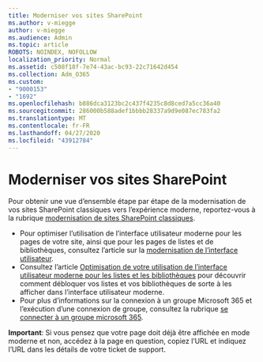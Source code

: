 ```yaml
---
title: Moderniser vos sites SharePoint
ms.author: v-miegge
author: v-miegge
ms.audience: Admin
ms.topic: article
ROBOTS: NOINDEX, NOFOLLOW
localization_priority: Normal
ms.assetid: c508f18f-7e74-43ac-bc93-22c71642d454
ms.collection: Adm_O365
ms.custom:
- "9000153"
- "1692"
ms.openlocfilehash: b886dca3123bc2c437f4235c8d8ced7a5cc36a40
ms.sourcegitcommit: 286000b588adef1bbbb28337a9d9e087ec783fa2
ms.translationtype: MT
ms.contentlocale: fr-FR
ms.lasthandoff: 04/27/2020
ms.locfileid: "43912784"
---
```

# <a name="modernize-your-sharepoint-sites"></a>Moderniser vos sites SharePoint

Pour obtenir une vue d’ensemble étape par étape de la modernisation de vos sites SharePoint classiques vers l’expérience moderne, reportez-vous à la rubrique [modernisation de sites SharePoint classiques](https://docs.microsoft.com/sharepoint/dev/transform/modernize-classic-sites).

* Pour optimiser l’utilisation de l’interface utilisateur moderne pour les pages de votre site, ainsi que pour les pages de listes et de bibliothèques, consultez l’article sur la [modernisation de l’interface utilisateur](https://docs.microsoft.com/sharepoint/dev/transform/modernize-userinterface).
* Consultez l’article [Optimisation de votre utilisation de l’interface utilisateur moderne pour les listes et les bibliothèques](https://docs.microsoft.com/sharepoint/dev/transform/modernize-userinterface-lists-and-libraries) pour découvrir comment débloquer vos listes et vos bibliothèques de sorte à les afficher dans l’interface utilisateur moderne.
* Pour plus d’informations sur la connexion à un groupe Microsoft 365 et l’exécution d’une connexion de groupe, consultez la rubrique [se connecter à un groupe microsoft 365](https://docs.microsoft.com/sharepoint/dev/transform/modernize-connect-to-office365-group).

**Important**: Si vous pensez que votre page doit déjà être affichée en mode moderne et non, accédez à la page en question, copiez l’URL et indiquez l’URL dans les détails de votre ticket de support.
